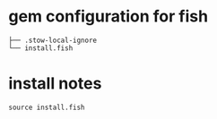 # gem configuration for fish

    ├── .stow-local-ignore
    └── install.fish

# install notes

    source install.fish
